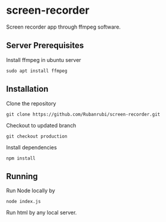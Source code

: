 # screen-recorder

  Screen recorder app through ffmpeg software.

## Server Prerequisites

  Install ffmpeg in ubuntu server

  `sudo apt install ffmpeg`

## Installation

   Clone the repository

   `git clone https://github.com/Rubanrubi/screen-recorder.git`

   Checkout to updated branch

   `git checkout production`

   Install dependencies

   `npm install`

## Running

  Run Node locally by

  `node index.js`

  Run html by any local server.

